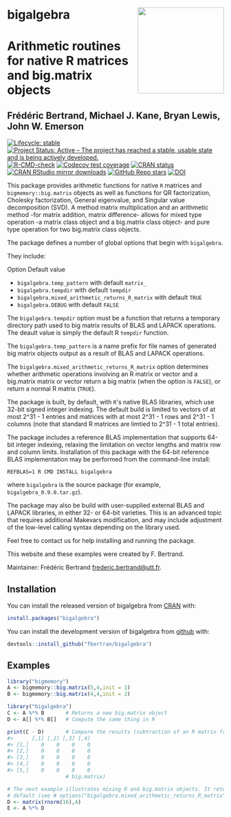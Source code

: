 <!-- README.md is generated from README.Rmd. Please edit that file -->



# bigalgebra <img src="man/figures/logo.png" align="right" width="200"/>

# Arithmetic routines for native R matrices and big.matrix objects
## Frédéric Bertrand, Michael J. Kane, Bryan Lewis, John W. Emerson


<!-- badges: start -->
[![Lifecycle: stable](https://img.shields.io/badge/lifecycle-stable-green.svg)](https://lifecycle.r-lib.org/articles/stages.html)
[![Project Status: Active – The project has reached a stable, usable state and is being actively developed.](https://www.repostatus.org/badges/latest/active.svg)](https://www.repostatus.org/#active)
[![R-CMD-check](https://github.com/fbertran/bigalgebra/workflows/R-CMD-check/badge.svg)](https://github.com/fbertran/bigalgebra/actions)
[![Codecov test coverage](https://codecov.io/gh/fbertran/bigalgebra/branch/master/graph/badge.svg)](https://app.codecov.io/gh/fbertran/bigalgebra?branch=master)
[![CRAN status](https://www.r-pkg.org/badges/version/bigalgebra)](https://cran.r-project.org/package=bigalgebra)
[![CRAN RStudio mirror downloads](https://cranlogs.r-pkg.org/badges/bigalgebra)](https://cran.r-project.org/package=bigalgebra)
[![GitHub Repo stars](https://img.shields.io/github/stars/fbertran/bigalgebra?style=social)](https://github.com/fbertran/bigalgebra)
[![DOI](https://zenodo.org/badge/353292865.svg)](https://zenodo.org/badge/latestdoi/353292865)

<!-- badges: end -->

This package provides arithmetic functions for native `R` matrices and `bigmemory::big.matrix` objects  as well as functions for QR factorization, Cholesky factorization, General eigenvalue, and Singular value decomposition (SVD). A method matrix multiplication and an arithmetic method -for matrix addition, matrix difference- allows for mixed type operation -a matrix class object and a big.matrix class object- and pure type operation for two big.matrix class objects.


The package defines a number of global options that begin with `bigalgebra`.

They include:

Option  Default value
* `bigalgebra.temp_pattern` with default `matrix_`
* `bigalgebra.tempdir` with default `tempdir`
* `bigalgebra.mixed_arithmetic_returns_R_matrix` with default `TRUE`
* `bigalgebra.DEBUG` with default `FALSE`

The `bigalgebra.tempdir` option must be a function that returns
a temporary directory path used to big matrix results of BLAS and
LAPACK operations. The deault value is simply the default R `tempdir`
function.

The `bigalgebra.temp_pattern` is a name prefix for file names of generated
big matrix objects output as a result of BLAS and LAPACK operations.

The `bigalgebra.mixed_arithmetic_returns_R_matrix` option determines
whether arithmetic operations involving an R matrix or vector and a big.matrix
matrix or vector return a big matrix (when the option is `FALSE`), or
return a normal R matrix (`TRUE`).

The package is built, by default, with `R`'s native BLAS libraries, which use
32-bit signed integer indexing. The default build is limited to vectors of at
most 2^31 - 1 entries and matrices with at most 2^31 - 1 rows and 2^31 - 1
columns (note that standard R matrices are limtied to 2^31 - 1 total entries).

The package includes a reference BLAS implementation that supports 64-bit
integer indexing, relaxing the limitation on vector lengths and matrix
row and column limits. Installation of this package with the 64-bit reference
BLAS implementation may be performed from the command-line install:

`REFBLAS=1 R CMD INSTALL bigalgebra`

where `bigalgebra` is the source package (for example, `bigalgebra_0.9.0.tar.gz`).

The package may also be build with user-supplied external BLAS and LAPACK
libraries, in either 32- or 64-bit varieties. This is an advanced topic
that requires additional Makevars modification, and may include adjustment
of the low-level calling syntax depending on the library used.

Feel free to contact us for help installing and running the package.


This website and these examples were created by F. Bertrand.

Maintainer: Frédéric Bertrand <frederic.bertrand@utt.fr>.


## Installation

You can install the released version of bigalgebra from [CRAN](https://CRAN.R-project.org) with:


``` r
install.packages("bigalgebra")
```

You can install the development version of bigalgebra from [github](https://github.com) with:


``` r
devtools::install_github("fbertran/bigalgebra")
```


## Examples


``` r
library("bigmemory")
A <- bigmemory::big.matrix(5,4,init = 1)
B <- bigmemory::big.matrix(4,4,init = 2)

library("bigalgebra")
C <- A %*% B       # Returns a new big.matrix object
D <- A[] %*% B[]   # Compute the same thing in R

print(C - D)       # Compare the results (subtraction of an R matrix from a
#>      [,1] [,2] [,3] [,4]
#> [1,]    0    0    0    0
#> [2,]    0    0    0    0
#> [3,]    0    0    0    0
#> [4,]    0    0    0    0
#> [5,]    0    0    0    0
                   # big.matrix)

# The next example illustrates mixing R and big.matrix objects. It returns by
# default (see # options("bigalgebra.mixed_arithmetic_returns_R_matrix")
D <- matrix(rnorm(16),4)
E <- A %*% D
```

